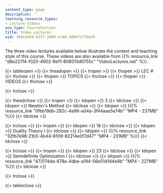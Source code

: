 ```yaml
---
content_type: page
description: ''
learning_resource_types:
- Lecture Videos
ocw_type: CourseSection
title: Video Lectures
uid: 109ce454-837f-2609-ec68-dd9471770a59
---
```


The three video lectures available below illustrate the content and teaching style of this course. These videos are also available from {{% resource_link "d8e227f4-f025-4902-8e11-808013d0755c" "VideoLectures.net" %}}.

{{< tableopen >}}
{{< theadopen >}}
{{< tropen >}}
{{< thopen >}}
LEC #
{{< thclose >}}
{{< thopen >}}
TOPICS
{{< thclose >}}
{{< thopen >}}
VIDEOS
{{< thclose >}}

{{< trclose >}}

{{< theadclose >}}
{{< tropen >}}
{{< tdopen >}}
3
{{< tdclose >}}
{{< tdopen >}}
Newton's Method
{{< tdclose >}}
{{< tdopen >}}
({{% resource_link "0fbb19db-292c-4a96-a04a-3f44aae5e74b" "MP4 - 237MB" %}})
{{< tdclose >}}

{{< trclose >}}
{{< tropen >}}
{{< tdopen >}}
18
{{< tdclose >}}
{{< tdopen >}}
Duality Theory I
{{< tdclose >}}
{{< tdopen >}}
({{% resource_link "32fb7e98-21b5-4b44-8109-82214e0f7d47" "MP4 - 231MB" %}})
{{< tdclose >}}

{{< trclose >}}
{{< tropen >}}
{{< tdopen >}}
23
{{< tdclose >}}
{{< tdopen >}}
Semidefinite Optimization I
{{< tdclose >}}
{{< tdopen >}}
({{% resource_link "473174da-878a-4dbe-a194-56e51d144e9b" "MP4 - 227MB" %}})
{{< tdclose >}}

{{< trclose >}}

{{< tableclose >}}